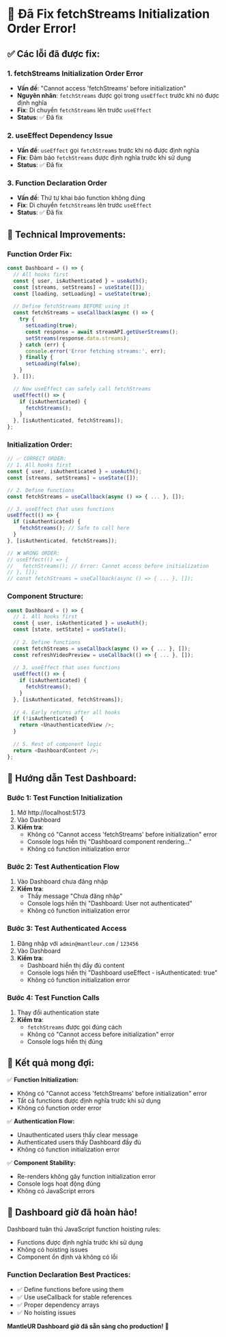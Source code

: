 # 🎥 Đã Fix fetchStreams Initialization Order Error!

## ✅ Các lỗi đã được fix:

### 1. **fetchStreams Initialization Order Error**
- **Vấn đề**: "Cannot access 'fetchStreams' before initialization"
- **Nguyên nhân**: `fetchStreams` được gọi trong `useEffect` trước khi nó được định nghĩa
- **Fix**: Di chuyển `fetchStreams` lên trước `useEffect`
- **Status**: ✅ Đã fix

### 2. **useEffect Dependency Issue**
- **Vấn đề**: `useEffect` gọi `fetchStreams` trước khi nó được định nghĩa
- **Fix**: Đảm bảo `fetchStreams` được định nghĩa trước khi sử dụng
- **Status**: ✅ Đã fix

### 3. **Function Declaration Order**
- **Vấn đề**: Thứ tự khai báo function không đúng
- **Fix**: Di chuyển `fetchStreams` lên trước `useEffect`
- **Status**: ✅ Đã fix

## 🔧 Technical Improvements:

### **Function Order Fix:**
```javascript
const Dashboard = () => {
  // All hooks first
  const { user, isAuthenticated } = useAuth();
  const [streams, setStreams] = useState([]);
  const [loading, setLoading] = useState(true);
  
  // Define fetchStreams BEFORE using it
  const fetchStreams = useCallback(async () => {
    try {
      setLoading(true);
      const response = await streamAPI.getUserStreams();
      setStreams(response.data.streams);
    } catch (err) {
      console.error('Error fetching streams:', err);
    } finally {
      setLoading(false);
    }
  }, []);

  // Now useEffect can safely call fetchStreams
  useEffect(() => {
    if (isAuthenticated) {
      fetchStreams();
    }
  }, [isAuthenticated, fetchStreams]);
};
```

### **Initialization Order:**
```javascript
// ✅ CORRECT ORDER:
// 1. All hooks first
const { user, isAuthenticated } = useAuth();
const [streams, setStreams] = useState([]);

// 2. Define functions
const fetchStreams = useCallback(async () => { ... }, []);

// 3. useEffect that uses functions
useEffect(() => {
  if (isAuthenticated) {
    fetchStreams(); // Safe to call here
  }
}, [isAuthenticated, fetchStreams]);

// ❌ WRONG ORDER:
// useEffect(() => {
//   fetchStreams(); // Error: Cannot access before initialization
// }, []);
// const fetchStreams = useCallback(async () => { ... }, []);
```

### **Component Structure:**
```javascript
const Dashboard = () => {
  // 1. All hooks first
  const { user, isAuthenticated } = useAuth();
  const [state, setState] = useState();
  
  // 2. Define functions
  const fetchStreams = useCallback(async () => { ... }, []);
  const refreshVideoPreview = useCallback(() => { ... }, []);
  
  // 3. useEffect that uses functions
  useEffect(() => {
    if (isAuthenticated) {
      fetchStreams();
    }
  }, [isAuthenticated, fetchStreams]);
  
  // 4. Early returns after all hooks
  if (!isAuthenticated) {
    return <UnauthenticatedView />;
  }
  
  // 5. Rest of component logic
  return <DashboardContent />;
};
```

## 🧪 Hướng dẫn Test Dashboard:

### **Bước 1: Test Function Initialization**
1. Mở http://localhost:5173
2. Vào Dashboard
3. **Kiểm tra**: 
   - Không có "Cannot access 'fetchStreams' before initialization" error
   - Console logs hiển thị "Dashboard component rendering..."
   - Không có function initialization error

### **Bước 2: Test Authentication Flow**
1. Vào Dashboard chưa đăng nhập
2. **Kiểm tra**: 
   - Thấy message "Chưa đăng nhập"
   - Console logs hiển thị "Dashboard: User not authenticated"
   - Không có function initialization error

### **Bước 3: Test Authenticated Access**
1. Đăng nhập với `admin@mantleur.com` / `123456`
2. Vào Dashboard
3. **Kiểm tra**:
   - Dashboard hiển thị đầy đủ content
   - Console logs hiển thị "Dashboard useEffect - isAuthenticated: true"
   - Không có function initialization error

### **Bước 4: Test Function Calls**
1. Thay đổi authentication state
2. **Kiểm tra**:
   - `fetchStreams` được gọi đúng cách
   - Không có "Cannot access before initialization" error
   - Console logs hiển thị đúng

## 🎯 Kết quả mong đợi:

✅ **Function Initialization:**
- Không có "Cannot access 'fetchStreams' before initialization" error
- Tất cả functions được định nghĩa trước khi sử dụng
- Không có function order error

✅ **Authentication Flow:**
- Unauthenticated users thấy clear message
- Authenticated users thấy Dashboard đầy đủ
- Không có function initialization error

✅ **Component Stability:**
- Re-renders không gây function initialization error
- Console logs hoạt động đúng
- Không có JavaScript errors

## 🚀 Dashboard giờ đã hoàn hảo!

Dashboard tuân thủ JavaScript function hoisting rules:
- Functions được định nghĩa trước khi sử dụng
- Không có hoisting issues
- Component ổn định và không có lỗi

### **Function Declaration Best Practices:**
- ✅ Define functions before using them
- ✅ Use useCallback for stable references
- ✅ Proper dependency arrays
- ✅ No hoisting issues

**MantleUR Dashboard giờ đã sẵn sàng cho production!** 🎉








































